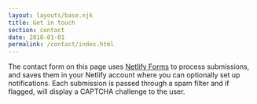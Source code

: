 ```yaml
---
layout: layouts/base.njk
title: Get in touch
section: contact
date: 2018-01-01
permalink: /contact/index.html
---
```

The contact form on this page uses
[Netlify Forms](https://www.netlify.com/docs/form-handling/) to process
submissions, and saves them in your Netlify account where you can optionally
set up notifications. Each submission is passed through a spam filter and if
flagged, will display a CAPTCHA challenge to the user.
